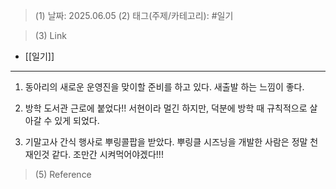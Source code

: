 >(1) 날짜: 2025.06.05
>(2) 태그(주제/카테고리): #일기 

>(3) Link
- [[일기]]
---

1. 동아리의 새로운 운영진을 맞이할 준비를 하고 있다. 새출발 하는 느낌이 좋다.

2. 방학 도서관 근로에 붙었다!! 서현이라 멀긴 하지만, 덕분에 방학 때 규칙적으로 살아갈 수 있게 되었다.

3. 기말고사 간식 행사로 뿌링콜팝을 받았다. 뿌링클 시즈닝을 개발한 사람은 정말 천재인것 같다. 조만간 시켜먹어야겠다!!!

>(5) Reference

